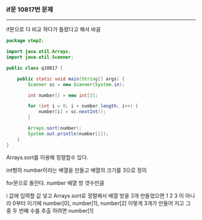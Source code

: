 ### if문 10817번 문제

----

if문으로 다 비교 하다가 틀렸다고 해서 바꿈

```java
package step2;

import java.util.Arrays;
import java.util.Scanner;

public class q10817 {

	public static void main(String[] args) {
		Scanner sc = new Scanner(System.in);

		int number[] = new int[3];

		for (int i = 0; i < number.length; i++) {
			number[i] = sc.nextInt();
		}

		Arrays.sort(number);
		System.out.println(number[1]);
	}
}
```

Arrays.sort를 이용해 정렬할수 있다. 

int형의 number이라는 배열을 만들고 배열의 크기를 3으로 정의

for문으로 돌린다. number 배열 방 갯수만큼 

i 값에 입력할 값 넣고 Arrays.sort로 정렬해서 배열 방을 3개 만들었으면 1 2 3 이 아니라 0부터 이기에 number[0], number[1], number[2] 이렇게 3개가 만들어 지고 그 중 두 번째 수를 추출 하려면 number[1]